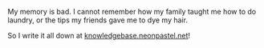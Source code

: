 My memory is bad. I cannot remember how my family taught me how to do laundry, or the tips my friends gave me to dye my hair.

So I write it all down at [knowledgebase.neonpastel.net](https://knowledgebase.neonpastel.net)!
